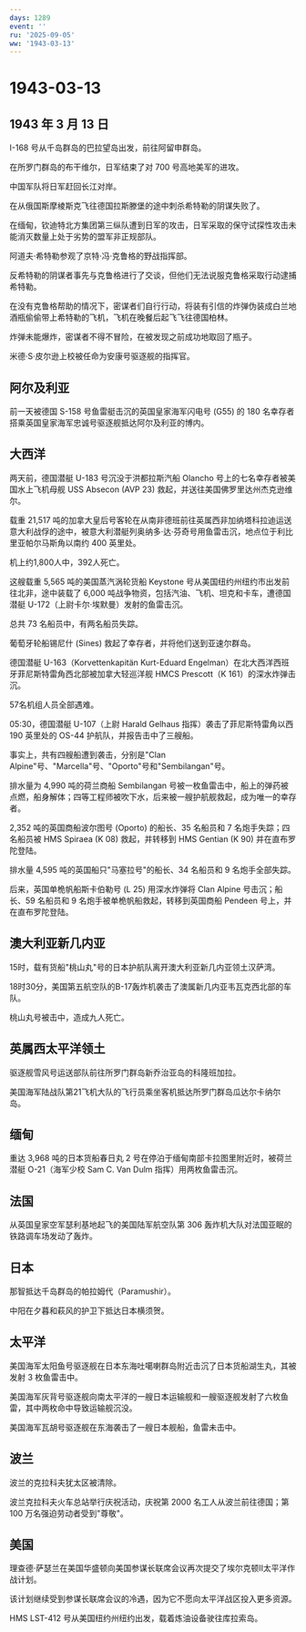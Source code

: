 ```yaml
---
days: 1289
event: ''
ru: '2025-09-05'
ww: '1943-03-13'
---
```


# 1943-03-13

## 1943 年 3 月 13 日

I-168 号从千岛群岛的巴拉望岛出发，前往阿留申群岛。

在所罗门群岛的布干维尔，日军结束了对 700 号高地美军的进攻。

中国军队将日军赶回长江对岸。

在从俄国斯摩棱斯克飞往德国拉斯滕堡的途中刺杀希特勒的阴谋失败了。

在缅甸，钦迪特北方集团第三纵队遭到日军的攻击，日军采取的保守试探性攻击未能消灭数量上处于劣势的盟军非正规部队。

阿道夫·希特勒参观了京特·冯·克鲁格的野战指挥部。

反希特勒的阴谋者事先与克鲁格进行了交谈，但他们无法说服克鲁格采取行动逮捕希特勒。

在没有克鲁格帮助的情况下，密谋者们自行行动，将装有引信的炸弹伪装成白兰地酒瓶偷偷带上希特勒的飞机，飞机在晚餐后起飞飞往德国柏林。

炸弹未能爆炸，密谋者不得不冒险，在被发现之前成功地取回了瓶子。

米德·S·皮尔逊上校被任命为安康号驱逐舰的指挥官。

## 阿尔及利亚

前一天被德国 S-158 号鱼雷艇击沉的英国皇家海军闪电号 (G55) 的 180
名幸存者搭乘英国皇家海军忠诚号驱逐舰抵达阿尔及利亚的博内。

## 大西洋

两天前，德国潜艇 U-183 号沉没于洪都拉斯汽船 Olancho
号上的七名幸存者被美国水上飞机母舰 USS Absecon (AVP 23)
救起，并送往美国佛罗里达州杰克逊维尔。

载重 21,517
吨的加拿大皇后号客轮在从南非德班前往英属西非加纳塔科拉迪运送意大利战俘的途中，被意大利潜艇列奥纳多·达·芬奇号用鱼雷击沉，地点位于利比里亚帕尔马斯角以南约
400 英里处。

机上约1,800人中，392人死亡。

这艘载重 5,565 吨的美国蒸汽涡轮货船 Keystone
号从美国纽约州纽约市出发前往北非，途中装载了 6,000
吨战争物资，包括汽油、飞机、坦克和卡车，遭德国潜艇
U-172（上尉卡尔·埃默曼）发射的鱼雷击沉。

总共 73 名船员中，有两名船员失踪。

葡萄牙轮船锡尼什 (Sines) 救起了幸存者，并将他们送到亚速尔群岛。

德国潜艇 U-163（Korvettenkapitän Kurt-Eduard
Engelman）在北大西洋西班牙菲尼斯特雷角西北部被加拿大轻巡洋舰 HMCS
Prescott（K 161）的深水炸弹击沉。

57名机组人员全部遇难。

05:30，德国潜艇 U-107（上尉 Harald Gelhaus 指挥）袭击了菲尼斯特雷角以西
190 英里处的 OS-44 护航队，并报告击中了三艘船。

事实上，共有四艘船遭到袭击，分别是"Clan
Alpine"号、"Marcella"号、"Oporto"号和"Sembilangan"号。

排水量为 4,990 吨的荷兰商船 Sembilangan
号被一枚鱼雷击中，船上的弹药被点燃，船身解体；四等工程师被吹下水，后来被一艘护航舰救起，成为唯一的幸存者。

2,352 吨的英国商船波尔图号 (Oporto) 的船长、35 名船员和 7
名炮手失踪；四名船员被 HMS Spiraea (K 08) 救起，并转移到 HMS Gentian (K
90) 并在直布罗陀登陆。

排水量 4,595 吨的英国船只"马塞拉号"的船长、34 名船员和 9
名炮手全部失踪。

后来，英国单桅帆船斯卡伯勒号 (L 25) 用深水炸弹将 Clan Alpine
号击沉；船长、59 名船员和 9 名炮手被单桅帆船救起，转移到英国商船 Pendeen
号上，并在直布罗陀登陆。

## 澳大利亚新几内亚

15时，载有货船"桃山丸"号的日本护航队离开澳大利亚新几内亚领土汉萨湾。

18时30分，美国第五航空队的B-17轰炸机袭击了澳属新几内亚韦瓦克西北部的车队。

桃山丸号被击中，造成九人死亡。

## 英属西太平洋领土

驱逐舰雪风号运送部队前往所罗门群岛新乔治亚岛的科隆班加拉。

美国海军陆战队第21飞机大队的飞行员乘坐客机抵达所罗门群岛瓜达尔卡纳尔岛。

## 缅甸

重达 3,968 吨的日本货船春日丸 2
号在停泊于缅甸南部卡拉图里附近时，被荷兰潜艇 O-21（海军少校 Sam C. Van
Dulm 指挥）用两枚鱼雷击沉。

## 法国

从英国皇家空军瑟利基地起飞的美国陆军航空队第 306
轰炸机大队对法国亚眠的铁路调车场发动了轰炸。

## 日本

那智抵达千岛群岛的帕拉姆代（Paramushir）。

中阳在夕暮和萩风的护卫下抵达日本横须贺。

## 太平洋

美国海军太阳鱼号驱逐舰在日本东海吐噶喇群岛附近击沉了日本货船湖生丸，其被发射
3 枚鱼雷击中。

美国海军灰背号驱逐舰向南太平洋的一艘日本运输舰和一艘驱逐舰发射了六枚鱼雷，其中两枚命中导致运输舰沉没。

美国海军瓦胡号驱逐舰在东海袭击了一艘日本舰船，鱼雷未击中。

## 波兰

波兰的克拉科夫犹太区被清除。

波兰克拉科夫火车总站举行庆祝活动，庆祝第 2000 名工人从波兰前往德国；第
100 万名强迫劳动者受到"尊敬"。

## 美国

理查德·萨瑟兰在美国华盛顿向美国参谋长联席会议再次提交了埃尔克顿II太平洋作战计划。

该计划继续受到参谋长联席会议的冷遇，因为它不愿向太平洋战区投入更多资源。

HMS LST-412 号从美国纽约州纽约出发，载着炼油设备驶往库拉索岛。
